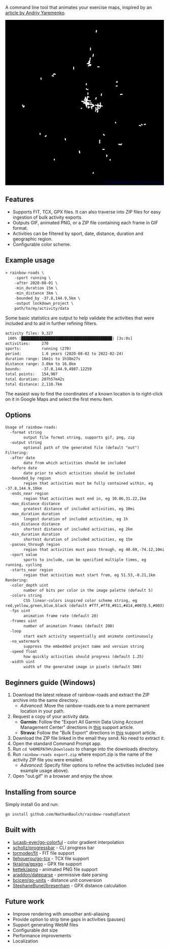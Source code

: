 A command line tool that animates your exercise maps, inspired by an [article by Andriy Yaremenko](https://medium.com/geospatial-analytics/how-to-animate-strava-gpx-tracks-in-qgis-8a8ca6b58ebc).

![example output](lockdown_project.gif)

## Features
* Supports FIT, TCX, GPX files. It can also traverse into ZIP files for easy ingestion of bulk activity exports.
* Outputs GIF, animated PNG, or a ZIP file containing each frame in GIF format.
* Activities can be filtered by sport, date, distance, duration and geographic region.
* Configurable color scheme.

## Example usage
```text
> rainbow-roads \
    -sport running \
    -after 2020-08-01 \
    -min_duration 15m \
    -min_distance 3km \
    -bounded_by -37.8,144.9,5km \
    -output lockdown_project \
    path/to/my/activity/data
```
Some basic statistics are output to help validate the activities that were included and to aid in further refining filters.
```text
activity files: 9,327
 100% |████████████████████████████████████████| [3s:0s]            
activities:     270
sports:         running (270)
period:         1.6 years (2020-08-02 to 2022-02-24)
duration range: 16m1s to 1h38m27s
distance range: 3.0km to 16.8km
bounds:         -37.8,144.9,4987.12259
total points:   154,907
total duration: 207h57m42s
total distance: 2,110.7km
```
The easiest way to find the coordinates of a known location is to right-click on it in Google Maps and select the first menu item.

## Options
```text
Usage of rainbow-roads:
  -format string
        output file format string, supports gif, png, zip
  -output string
        optional path of the generated file (default "out")
Filtering:
  -after date
        date from which activities should be included
  -before date
        date prior to which activities should be included
  -bounded_by region
        region that activities must be fully contained within, eg -37.8,144.9,10km
  -ends_near region
        region that activities must end in, eg 30.06,31.22,1km
  -max_distance distance
        greatest distance of included activities, eg 10mi
  -max_duration duration
        longest duration of included activities, eg 1h
  -min_distance distance
        shortest distance of included activities, eg 2km
  -min_duration duration
        shortest duration of included activities, eg 15m
  -passes_through region
        region that activities must pass through, eg 40.69,-74.12,10mi
  -sport value
        sports to include, can be specified multiple times, eg running, cycling
  -starts_near region
        region that activities must start from, eg 51.53,-0.21,1km
Rendering:
  -color_depth uint
        number of bits per color in the image palette (default 5)
  -colors string
        CSS linear-colors inspired color scheme string, eg red,yellow,green,blue,black (default #fff,#ff8,#911,#414,#007@.5,#003)
  -fps uint
        animation frame rate (default 20)
  -frames uint
        number of animation frames (default 200)
  -loop
        start each activity sequentially and animate continuously
  -no_watermark
        suppress the embedded project name and version string
  -speed float
        how quickly activities should progress (default 1.25)
  -width uint
        width of the generated image in pixels (default 500)
```

## Beginners guide (Windows)
1. Download the latest release of rainbow-roads and extract the ZIP archive into the same directory.
   * _Advanced:_ Move the rainbow-roads.exe to a more permanent location in your path.
2. Request a copy of your activity data.
   * **Garmin:** Follow the "Export All Garmin Data Using Account Management Center" directions in [this](https://support.strava.com/hc/en-us/articles/216918437-Exporting-your-Data-and-Bulk-Export#Bulk) support article.
   * **Strava:** Follow the "Bulk Export" directions in [this](https://support.strava.com/hc/en-us/articles/216918437-Exporting-your-Data-and-Bulk-Export#Bulk) support article.
3. Download the ZIP file linked in the email they send. No need to extract it.
4. Open the standard Command Prompt app.
5. Run `cd %HOMEPATH%\Downloads` to change into the downloads directory.
6. Run `rainbow-roads export.zip` where export.zip is the name of the activity ZIP file you were emailed.
   * _Advanced:_ Specify filter options to refine the activities included (see example usage above).
7. Open "out.gif" in a browser and enjoy the show.

## Installing from source
Simply install Go and run:
```
go install github.com/NathanBaulch/rainbow-roads@latest
```

## Built with
* [lucasb-eyer/go-colorful](https://github.com/lucasb-eyer/go-colorful) - color gradient interpolation
* [schollz/progressbar](https://github.com/schollz/progressbar) - CLI progress bar
* [tormoder/fit](https://github.com/tormoder/fit) - FIT file support
* [llehouerou/go-tcx](https://github.com/llehouerou/go-tcx) - TCX file support
* [tkrajina/gpxgo](https://github.com/tkrajina/gpxgo) - GPX file support
* [kettek/apng](https://github.com/kettek/apng) - animated PNG file support
* [araddon/dateparse](https://github.com/araddon/dateparse) - permissive date parsing
* [bcicen/go-units](https://github.com/bcicen/go-units) - distance unit conversion
* [StephaneBunel/bresenham](https://github.com/StephaneBunel/bresenham) - GPX distance calculation

## Future work
* Improve rendering with smoother anti-aliasing
* Provide option to strip time gaps in activities (pauses)
* Support generating WebM files
* Configurable dot size
* Performance improvements
* Localization